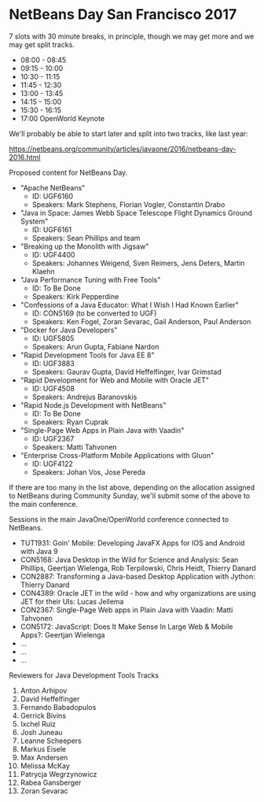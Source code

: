 # NetBeans Day San Francisco 2017

7 slots with 30 minute breaks, in principle, though we may get more and we may get split tracks.

   * 08:00 - 08:45
   * 09:15 - 10:00
   * 10:30 - 11:15
   * 11:45 - 12:30
   * 13:00 - 13:45
   * 14:15 - 15:00
   * 15:30 - 16:15
   * 17:00 OpenWorld Keynote
   
We'll probably be able to start later and split into two tracks, like last year:

https://netbeans.org/community/articles/javaone/2016/netbeans-day-2016.html
   
Proposed content for NetBeans Day.   

   * "Apache NetBeans"
      - ID: UGF6160
      - Speakers: Mark Stephens, Florian Vogler, Constantin Drabo
   * "Java in Space: James Webb Space Telescope Flight Dynamics Ground System"
      - ID: UGF6161
      - Speakers: Sean Phillips and team
   * "Breaking up the Monolith with Jigsaw" 
      - ID: UGF4400
      - Speakers: Johannes Weigend, Sven Reimers, Jens Deters, Martin Klaehn
   * "Java Performance Tuning with Free Tools"
      - ID: To Be Done
      - Speakers: Kirk Pepperdine
   * "Confessions of a Java Educator: What I Wish I Had Known Earlier"
      - ID: CON5169 (to be converted to UGF)
      - Speakers: Ken Fogel, Zoran Sevarac, Gail Anderson, Paul Anderson
   * "Docker for Java Developers"
      - ID: UGF5805
      - Speakers: Arun Gupta, Fabiane Nardon
   * "Rapid Development Tools for Java EE 8"
      - ID: UGF3883
      - Speakers: Gaurav Gupta, David Heffelfinger, Ivar Grimstad
   * "Rapid Development for Web and Mobile with Oracle JET"
      - ID: UGF4508
      - Speakers: Andrejus Baranovskis
   * "Rapid Node.js Development with NetBeans"
      - ID: To Be Done
      - Speakers: Ryan Cuprak
   * "Single-Page Web Apps in Plain Java with Vaadin"
      - ID: UGF2367
      - Speakers: Matti Tahvonen
   * "Enterprise Cross-Platform Mobile Applications with Gluon"
      - ID: UGF4122
      - Speakers: Johan Vos, Jose Pereda
      
If there are too many in the list above, depending on the allocation assigned to NetBeans during Community Sunday, we'll submit some of the above to the main conference.      

Sessions in the main JavaOne/OpenWorld conference connected to NetBeans.

   * TUT1931: Goin' Mobile: Developing JavaFX Apps for IOS and Android with Java 9
   * CON5168: Java Desktop in the Wild for Science and Analysis: Sean Phillips, Geertjan Wielenga, Rob Terpilowski, Chris Heidt, Thierry Danard
   * CON2887: Transforming a Java-based Desktop Application with Jython: Thierry Danard
   * CON4389: Oracle JET in the wild - how and why organizations are using JET for their UIs: Lucas Jellema
   * CON2367: Single-Page Web apps in Plain Java with Vaadin: Matti Tahvonen
   * CON5172: JavaScript: Does It Make Sense In Large Web & Mobile Apps?: Geertjan Wielenga
   * ...
   * ...
   * ...
   
Reviewers for Java Development Tools Tracks

   1. Anton Arhipov
   1. David Heffelfinger
   1. Fernando Babadopulos
   1. Gerrick Bivins
   1. Ixchel Ruiz
   1. Josh Juneau
   1. Leanne Scheepers
   1. Markus Eisele
   1. Max Andersen
   1. Melissa McKay
   1. Patrycja Wegrzynowicz
   1. Rabea Gansberger
   1. Zoran Sevarac
